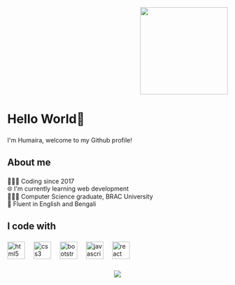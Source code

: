 <div align="right">
  <img height="200" src="https://media.giphy.com/media/v1.Y2lkPTc5MGI3NjExYm90dWsxMWp5cnl2MWhtNncwcGFicjA4cGYzbjc4eDUwMXEybjVmYiZlcD12MV9naWZzX3NlYXJjaCZjdD1n/ZSZTGUtpQr0u7cfveB/giphy.gif"  />
</div>

###

<h1 align="left">Hello World👋</h1>

###

<p align="left">I'm Humaira, welcome to my Github profile!</p>

###

<h2 align="left">About me</h2>

###

<p align="left">👩🏻‍💻 Coding since 2017<br>🌐 I'm currently learning web development<br>👩🏻‍🎓 Computer Science graduate, BRAC University<br>🌟 Fluent in English and Bengali</p>

###

<h2 align="left">I code with</h2>

###

<div align="left">
  <img src="https://cdn.jsdelivr.net/gh/devicons/devicon/icons/html5/html5-original.svg" height="40" alt="html5 logo"  />
  <img width="12" />
  <img src="https://cdn.jsdelivr.net/gh/devicons/devicon/icons/css3/css3-original.svg" height="40" alt="css3 logo"  />
  <img width="12" />
  <img src="https://cdn.jsdelivr.net/gh/devicons/devicon/icons/bootstrap/bootstrap-original.svg" height="40" alt="bootstrap logo"  />
  <img width="12" />
  <img src="https://cdn.jsdelivr.net/gh/devicons/devicon/icons/javascript/javascript-original.svg" height="40" alt="javascript logo"  />
  <img width="12" />
  <img src="https://cdn.jsdelivr.net/gh/devicons/devicon/icons/react/react-original.svg" height="40" alt="react logo"  />
</div>

###

<div align="center">
  <img src="https://profile-counter.glitch.me/humaira-reactdev/count.svg?"  />
</div>

###
